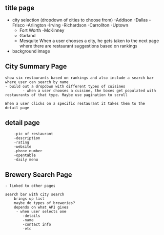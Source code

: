 ## title page

- city selection (dropdown of cities to choose from) 
    -Addison
    -Dallas
    -Frisco
    -Arlington
    -Irving
    -Richardson
    -Carrollton
    -Uptown 
    - Fort Worth
    -McKinney
    - Garland
    - Mesquite
                When a user chooses a city, he gets taken to the next page where there are restaurant suggestions based on rankings
- background image

## City Summary Page

    show six restaurants based on rankings and also include a search bar where user can search by name 
    - build out a dropdown with different types of cuisines 
            - when a user chooses a cuisine, the boxes get populated with restaurants of that type. Maybe use pagination to scroll

    When a user clicks on a specific restaurant it takes them to the detail page

## detail page

        -pic of restaurant
        -description
        -rating
        -website
        -phone number
        -opentable 
        -daily menu

    
## Brewery Search Page
    - linked to other pages

    search bar with city search
        brings up list
        maybe do types of breweries?
        depends on what API gives
         - when user selects one
            -details
            -name
            -contact info
            -etc
            